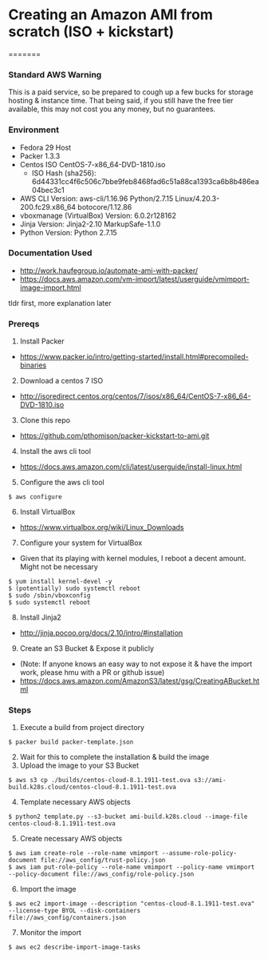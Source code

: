 # Creating an Amazon AMI from scratch (ISO + kickstart)
=======

### Standard AWS Warning
This is a paid service, so be prepared to cough up a few bucks for storage hosting & instance time. That being said, if you still have the free tier available, this may not cost you any money, but no guarantees.


### Environment
+ Fedora 29 Host
+ Packer 1.3.3
+ Centos ISO CentOS-7-x86_64-DVD-1810.iso
  + ISO Hash (sha256): 6d44331cc4f6c506c7bbe9feb8468fad6c51a88ca1393ca6b8b486ea04bec3c1
+ AWS CLI Version: aws-cli/1.16.96 Python/2.7.15 Linux/4.20.3-200.fc29.x86_64 botocore/1.12.86
+ vboxmanage (VirtualBox) Version: 6.0.2r128162
+ Jinja Version: Jinja2-2.10 MarkupSafe-1.1.0
+ Python Version: Python 2.7.15

### Documentation Used
+ http://work.haufegroup.io/automate-ami-with-packer/
+ https://docs.aws.amazon.com/vm-import/latest/userguide/vmimport-image-import.html

tldr first, more explanation later

### Prereqs
1. Install Packer
  + https://www.packer.io/intro/getting-started/install.html#precompiled-binaries
2. Download a centos 7 ISO
  + http://isoredirect.centos.org/centos/7/isos/x86_64/CentOS-7-x86_64-DVD-1810.iso
3. Clone this repo
  + https://github.com/pthomison/packer-kickstart-to-ami.git
4. Install the aws cli tool
  + https://docs.aws.amazon.com/cli/latest/userguide/install-linux.html
5. Configure the aws cli tool

```
$ aws configure
```
6. Install VirtualBox
  + https://www.virtualbox.org/wiki/Linux_Downloads
7. Configure your system for VirtualBox
  + Given that its playing with kernel modules, I reboot a decent amount. Might not be necessary

```
$ yum install kernel-devel -y
$ (potentially) sudo systemctl reboot
$ sudo /sbin/vboxconfig
$ sudo systemctl reboot
```
8. Install Jinja2
  + http://jinja.pocoo.org/docs/2.10/intro/#installation
9. Create an S3 Bucket & Expose it publicly
  + (Note: If anyone knows an easy way to not expose it & have the import work, please hmu with a PR or github issue)
  + https://docs.aws.amazon.com/AmazonS3/latest/gsg/CreatingABucket.html


### Steps
1. Execute a build from project directory

```
$ packer build packer-template.json
```
2. Wait for this to complete the installation & build the image
3. Upload the image to your S3 Bucket

```
$ aws s3 cp ./builds/centos-cloud-8.1.1911-test.ova s3://ami-build.k28s.cloud/centos-cloud-8.1.1911-test.ova
```
4. Template necessary AWS objects

```
$ python2 template.py --s3-bucket ami-build.k28s.cloud --image-file centos-cloud-8.1.1911-test.ova
```
5. Create necessary AWS objects

```
$ aws iam create-role --role-name vmimport --assume-role-policy-document file://aws_config/trust-policy.json
$ aws iam put-role-policy --role-name vmimport --policy-name vmimport --policy-document file://aws_config/role-policy.json
```
6. Import the image

```
$ aws ec2 import-image --description "centos-cloud-8.1.1911-test.ova" --license-type BYOL --disk-containers file://aws_config/containers.json
```

7. Monitor the import

```
$ aws ec2 describe-import-image-tasks
```

